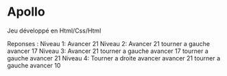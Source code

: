 # Apollo
Jeu développé en Html/Css/Html


Reponses : 
Niveau 1: Avancer 21
Niveau 2: Avancer 21 tourner a gauche avancer 17
Niveau 3: Avancer 21 tourner a gauche avancer 17 tourner a gauche avancer 21
Niveau 4: Tourner a droite avancer avancer 21 tourner a gauche avancer 10
